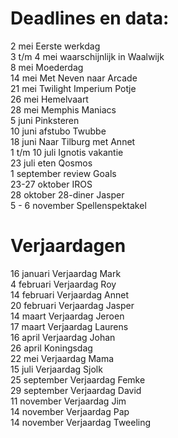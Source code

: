# Deadlines en data:
2 mei Eerste werkdag \
3 t/m 4 mei waarschijnlijk in Waalwijk \
8 mei Moederdag \
14 mei Met Neven naar Arcade \
21 mei Twilight Imperium Potje \
26 mei Hemelvaart \
28 mei Memphis Maniacs \
5 juni Pinksteren \
10 juni afstubo Twubbe \
18 juni Naar Tilburg met Annet \
1 t/m 10 juli Ignotis vakantie \
23 juli eten Qosmos \
1 september review Goals \
23-27 oktober IROS \
28 oktober 28-diner Jasper \
5 - 6 november Spellenspektakel 


# Verjaardagen
16 januari Verjaardag Mark \
4  februari Verjaardag Roy \
14 februari Verjaardag Annet \
20 februari Verjaardag Jasper \
14 maart Verjaardag Jeroen \
17 maart Verjaardag Laurens \
16 april Verjaardag Johan \
26 april Koningsdag \
22 mei Verjaardag Mama \
15 juli Verjaardag Sjolk \
25 september Verjaardag Femke \
29 september Verjaardag David \
11 november Verjaardag Jim \
14 november Verjaardag Pap \
14 november Verjaardag Tweeling
